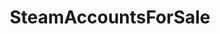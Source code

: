 ---
title: SteamAccountsForSale
crosslinks:
- GCtrade
- TheseFuckingAccounts
- OnlineAccountsForSale
- GameSale
---